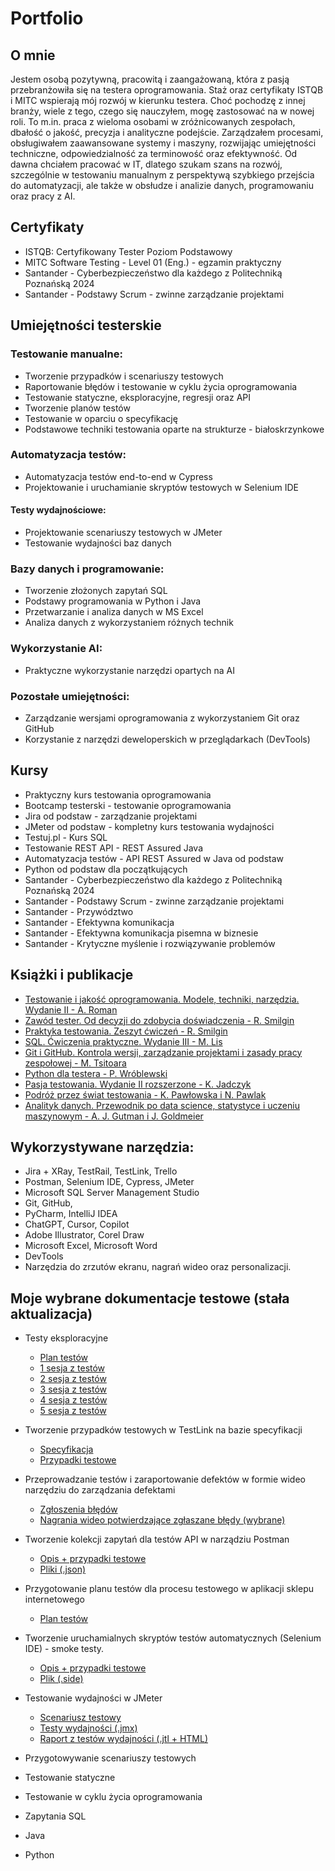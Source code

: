 # Portfolio

## O mnie

Jestem osobą pozytywną, pracowitą i zaangażowaną, która z pasją przebranżowiła się na testera oprogramowania. Staż oraz certyfikaty ISTQB i MITC wspierają mój rozwój w kierunku testera. Choć pochodzę z innej branży, wiele z tego, czego się nauczyłem, mogę zastosować na w nowej roli. To m.in. praca z wieloma osobami w zróżnicowanych zespołach, dbałość o jakość, precyzja i analityczne podejście. Zarządzałem procesami, obsługiwałem zaawansowane systemy i maszyny, rozwijając umiejętności techniczne, odpowiedzialność za terminowość oraz efektywność. 
Od dawna chciałem pracować w IT, dlatego szukam szans na rozwój, szczególnie w testowaniu manualnym z perspektywą szybkiego przejścia do automatyzacji, ale także w obsłudze i analizie danych, programowaniu oraz pracy z AI.

## Certyfikaty

* ISTQB: Certyfikowany Tester Poziom Podstawowy
* MITC Software Testing - Level 01 (Eng.) - egzamin praktyczny
* Santander - Cyberbezpieczeństwo dla każdego z Politechniką Poznańską 2024
* Santander - Podstawy Scrum - zwinne zarządzanie projektami

## Umiejętności testerskie

### Testowanie manualne:
* Tworzenie przypadków i scenariuszy testowych
* Raportowanie błędów i testowanie w cyklu życia oprogramowania
* Testowanie statyczne, eksploracyjne, regresji oraz API
* Tworzenie planów testów
* Testowanie w oparciu o specyfikację
* Podstawowe techniki testowania oparte na strukturze - białoskrzynkowe

### Automatyzacja testów:
* Automatyzacja testów end-to-end w Cypress
* Projektowanie i uruchamianie skryptów testowych w Selenium IDE

#### Testy wydajnościowe:
* Projektowanie scenariuszy testowych w JMeter
* Testowanie wydajności baz danych

### Bazy danych i programowanie:
* Tworzenie złożonych zapytań SQL
* Podstawy programowania w Python i Java
* Przetwarzanie i analiza danych w MS Excel
* Analiza danych z wykorzystaniem różnych technik

### Wykorzystanie AI:
* Praktyczne wykorzystanie narzędzi opartych na AI

### Pozostałe umiejętności:
* Zarządzanie wersjami oprogramowania z wykorzystaniem Git oraz GitHub
* Korzystanie z narzędzi deweloperskich w przeglądarkach (DevTools)

## Kursy 

* Praktyczny kurs testowania oprogramowania
* Bootcamp testerski - testowanie oprogramowania
* Jira od podstaw - zarządzanie projektami
* JMeter od podstaw - kompletny kurs testowania wydajności
* Testuj.pl - Kurs SQL
* Testowanie REST API - REST Assured Java
* Automatyzacja testów - API REST Assured w Java od podstaw
* Python od podstaw dla początkujących
* Santander - Cyberbezpieczeństwo dla każdego z Politechniką Poznańską 2024
* Santander - Podstawy Scrum - zwinne zarządzanie projektami
* Santander - Przywództwo
* Santander - Efektywna komunikacja
* Santander - Efektywna komunikacja pisemna w biznesie
* Santander - Krytyczne myślenie i rozwiązywanie problemów

## Książki i publikacje

* [Testowanie i jakość oprogramowania. Modele, techniki, narzędzia. Wydanie II - A. Roman](https://ksiegarnia.pwn.pl/Testowanie-i-jakosc-oprogramowania.,958393708,p.html?srsltid=AfmBOor6BAL774TWFhI_pzoe-W-Pyv8elv40Kbaaymn5nNJ9KdrZi2gt)
* [Zawód tester. Od decyzji do zdobycia doświadczenia - R. Smilgin](https://ksiegarnia.pwn.pl/Zawod-tester,750906499,p.html)
* [Praktyka testowania. Zeszyt ćwiczeń - R. Smilgin](https://ksiegarnia.pwn.pl/Praktyka-testowania,847295499,p.html?srsltid=AfmBOorbKDLaF0fb9P30pLSziSvsTkyx3-hoPVrmkpzkpeebghQrg6WC)
* [SQL. Ćwiczenia praktyczne. Wydanie III - M. Lis](https://helion.pl/ksiazki/sql-cwiczenia-praktyczne-wydanie-iii-marcin-lis,cwsql3.htm#format/e)
* [Git i GitHub. Kontrola wersji, zarządzanie projektami i zasady pracy zespołowej - M. Tsitoara](https://helion.pl/ksiazki/git-i-github-kontrola-wersji-zarzadzanie-projektami-i-zasady-pracy-zespolowej-mariot-tsitoara,wprgit.htm#format/d)
* [Python dla testera - P. Wróblewski](https://helion.pl/ksiazki/python-dla-testera-piotr-wroblewski,pyttes.htm#format/d)
* [Pasja testowania. Wydanie II rozszerzone - K. Jadczyk](https://helion.pl/ksiazki/pasja-testowania-wydanie-ii-rozszerzone-krzysztof-jadczyk,paste2.htm#format/d)
* [Podróż przez świat testowania - K. Pawłowska i N. Pawlak](https://www.empik.com/podroz-przez-swiat-testowania-natalia-pawlak-karolina-pawlowska,p1458880130,ebooki-i-mp3-p)
* [Analityk danych. Przewodnik po data science, statystyce i uczeniu maszynowym - A. J. Gutman i J. Goldmeier](https://helion.pl/ksiazki/analityk-danych-przewodnik-po-data-science-statystyce-i-uczeniu-maszynowym-alex-j-gutman-jordan-goldmeier,dascbi.htm#format/d)

## Wykorzystywane narzędzia:

* Jira + XRay, TestRail, TestLink, Trello
* Postman, Selenium IDE, Cypress, JMeter
* Microsoft SQL Server Management Studio
* Git, GitHub,
* PyCharm, IntelliJ IDEA
* ChatGPT, Cursor, Copilot
* Adobe Illustrator, Corel Draw
* Microsoft Excel, Microsoft Word
* DevTools
* Narzędzia do zrzutów ekranu, nagrań wideo oraz personalizacji.

## Moje wybrane dokumentacje testowe (stała aktualizacja)

* Testy eksploracyjne
  * [Plan testów](https://github.com/MaciejR-QA/portfolio/tree/master/pliki/testy_eksploracyjne/plan_testów/) 
  * [1 sesja z testów](https://github.com/MaciejR-QA/portfolio/tree/master/pliki/testy_eksploracyjne/1_sesja/)
  * [2 sesja z testów](https://github.com/MaciejR-QA/portfolio/tree/master/pliki/testy_eksploracyjne/2_sesja/)
  * [3 sesja z testów](https://github.com/MaciejR-QA/portfolio/tree/master/pliki/testy_eksploracyjne/3_sesja/)
  * [4 sesja z testów](https://github.com/MaciejR-QA/portfolio/tree/master/pliki/testy_eksploracyjne/4_sesja/)
  * [5 sesja z testów](https://github.com/MaciejR-QA/portfolio/tree/master/pliki/testy_eksploracyjne/5_sesja/)

* Tworzenie przypadków testowych w TestLink na bazie specyfikacji
  * [Specyfikacja](https://github.com/MaciejR-QA/portfolio/tree/master/pliki/przypadki_testowe_TestLink/specyfikacja/)
  * [Przypadki testowe](https://github.com/MaciejR-QA/portfolio/tree/master/pliki/przypadki_testowe_TestLink/)
  
* Przeprowadzanie testów i zaraportowanie defektów w formie wideo narzędziu do zarządzania defektami
  * [Zgłoszenia błędów](https://github.com/MaciejR-QA/portfolio/tree/master/pliki/defekty_wideo/zgłoszenia_błędów/)
  * [Nagrania wideo potwierdzające zgłaszane błędy (wybrane)](https://github.com/MaciejR-QA/portfolio/tree/master/pliki/defekty_wideo/)

* Tworzenie kolekcji zapytań dla testów API w narządziu Postman
  * [Opis + przypadki testowe](https://github.com/MaciejR-QA/portfolio/tree/master/pliki/skrypt_Postman/)
  * [Pliki (.json)](https://github.com/MaciejR-QA/portfolio/tree/master/pliki/skrypt_Postman/)

* Przygotowanie planu testów dla procesu testowego w aplikacji sklepu internetowego
  * [Plan testów](https://github.com/MaciejR-QA/portfolio/tree/master/pliki/plan_testów/)

* Tworzenie uruchamialnych skryptów testów automatycznych (Selenium IDE) - smoke testy.
  * [Opis + przypadki testowe](https://github.com/MaciejR-QA/portfolio/tree/master/pliki/skrypt_Selenium/)
  * [Plik (.side)](https://github.com/MaciejR-QA/portfolio/tree/master/pliki/skrypt_Selenium)

* Testowanie wydajności w JMeter
  * [Scenariusz testowy](https://github.com/MaciejR-QA/portfolio/tree/master/pliki/testy_wydajności_JMeter/scenariusz/)
  * [Testy wydajności (.jmx)](https://github.com/MaciejR-QA/portfolio/tree/master/pliki//testy_wydajności_JMeter/testy/)
  * [Raport z testów wydajności (.jtl + HTML)](https://github.com/MaciejR-QA/portfolio/tree/master/pliki//testy_wydajności_JMeter/raport)

* Przygotowywanie scenariuszy testowych
* Testowanie statyczne
* Testowanie w cyklu życia oprogramowania
* Zapytania SQL
* Java
* Python